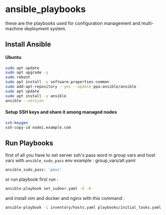 # ansible_playbooks

these are the playbooks used for configuration management and multi-machine deployment system.

## Install Ansible

#### Ubuntu

```bash
sudo apt update
sudo apt upgrade -y
sudo reboot
sudo apt install -y software-properties-common
sudo add-apt-repository --yes --update ppa:ansible/ansible
sudo apt update
sudo apt install -y ansible
ansible --version
```

#### Setup SSH keys and share it among managed nodes

```bash
ssh-keygen
ssh-copy-id node1.example.com
```

## Run Playbooks

first of all you have to set server ssh's pass word in group vars and host vars with `ansible_sudo_pass` env
example :
group_vars/all.yaml

```bash
ansible_sudo_pass: 'pass'
```

or run playbook first run :

```bash
ansible-playbook set_sudoer.yaml -b -K
```

and install vim and docker and nginx with this command :

```bash
ansible-playbook -i inventory/hosts.yaml playbooks/initial_tasks.yaml
```
